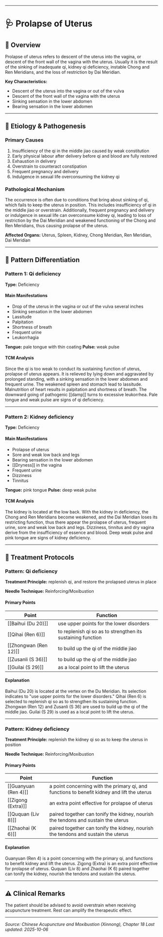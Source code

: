 ------

# 🩺 Prolapse of Uterus

## 📖 Overview

Prolapse of uterus refers to descent of the uterus into the vagina, or descent of the front wall of the vagina with the uterus. Usually it is the result of the sinking of inadequate qi, kidney qi deficiency, instable Chong and Ren Meridians, and the loss of restriction by Dai Meridian.

**Key Characteristics:**
- Descent of the uterus into the vagina or out of the vulva
- Descent of the front wall of the vagina with the uterus
- Sinking sensation in the lower abdomen
- Bearing sensation in the lower abdomen

---

## 🧬 Etiology & Pathogenesis

### Primary Causes
1. Insufficiency of the qi in the middle jiao caused by weak constitution
2. Early physical labour after delivery before qi and blood are fully restored
3. Exhaustion in delivery
4. Overstrain to counteract constipation
5. Frequent pregnancy and delivery
6. Indulgence in sexual life overconsuming the kidney qi

### Pathological Mechanism
The occurrence is often due to conditions that bring about sinking of qi, which fails to keep the uterus in position. This includes insufficiency of qi in the middle jiao or overstrain. Additionally, frequent pregnancy and delivery or indulgence in sexual life can overconsume kidney qi, leading to loss of restriction by the Dai Meridian and weakened functioning of the Chong and Ren Meridians, thus causing prolapse of the uterus.

**Affected Organs:** Uterus, Spleen, Kidney, Chong Meridian, Ren Meridian, Dai Meridian

---

## 🔬 Pattern Differentiation

### Pattern 1: Qi deficiency

**Type:** Deficiency

#### Main Manifestations
- Drop of the uterus in the vagina or out of the vulva several inches
- Sinking sensation in the lower abdomen
- Lassitude
- Palpitation
- Shortness of breath
- Frequent urine
- Leukorrhagia

**Tongue:** pale tongue with thin coating
**Pulse:** weak pulse

#### TCM Analysis
Since the qi is too weak to conduct its sustaining function of uterus, prolapse of uterus appears. It is relieved by lying down and aggravated by prolonged standing, with a sinking sensation in the lower abdomen and frequent urine. The weakened spleen and stomach lead to lassitude. Malnutrition of heart results in palpitation and shortness of breath. The downward going of pathogenic [[damp]] turns to excessive leukorrhea. Pale tongue and weak pulse are signs of qi deficiency.

---

### Pattern 2: Kidney deficiency

**Type:** Deficiency

#### Main Manifestations
- Prolapse of uterus
- Sore and weak low back and legs
- Bearing sensation in the lower abdomen
- [[Dryness]] in the vagina
- Frequent urine
- Dizziness
- Tinnitus

**Tongue:** pink tongue
**Pulse:** deep weak pulse

#### TCM Analysis
The kidney is located at the low back. With the kidney in deficiency, the Chong and Ren Meridians become weakened, and the Dai Meridian loses its restricting function, thus there appear the prolapse of uterus, frequent urine, sore and weak low back and legs. Dizziness, tinnitus and dry vagina derive from the insufficiency of essence and blood. Deep weak pulse and pink tongue are signs of kidney deficiency.

---

## 💉 Treatment Protocols

### Pattern: Qi deficiency

**Treatment Principle:** replenish qi, and restore the prolapsed uterus in place

**Needle Technique:** Reinforcing/Moxibustion

#### Primary Points

| Point | Function |
|-------|----------|
| [[Baihui (Du 20)]] | use upper points for the lower disorders |
| [[Qihai (Ren 6)]] | to replenish qi so as to strengthen its sustaining function |
| [[Zhongwan (Ren 12)]] | to build up the qi of the middle jiao |
| [[Zusanli (S 36)]] | to build up the qi of the middle jiao |
| [[Guilai (S 29)]] | as a local point to lift the uterus |

#### Explanation
Baihui (Du 20) is located at the vertex on the Du Meridian. Its selection indicates to "use upper points for the lower disorders." Qihai (Ren 6) is selected to replenish qi so as to strengthen its sustaining function. Zhongwan (Ren 12) and Zusanli (S 36) are used to build up the qi of the middle jiao. Guilai (S 29) is used as a local point to lift the uterus.

---

### Pattern: Kidney deficiency

**Treatment Principle:** replenish the kidney qi so as to keep the uterus in position

**Needle Technique:** Reinforcing/Moxibustion

#### Primary Points

| Point | Function |
|-------|----------|
| [[Guanyuan (Ren 4)]] | a point concerning with the primary qi, and functions to benefit kidney and lift the uterus |
| [[Zigong (Extra)]] | an extra point effective for prolapse of uterus |
| [[Ququan (Liv 8)]] | paired together can tonify the kidney, nourish the tendons and sustain the uterus |
| [[Zhaohai (K 6)]] | paired together can tonify the kidney, nourish the tendons and sustain the uterus |

#### Explanation
Guanyuan (Ren 4) is a point concerning with the primary qi, and functions to benefit kidney and lift the uterus. Zigong (Extra) is an extra point effective for prolapse of uterus. Ququan (Liv 8) and Zhaohai (K 6) paired together can tonify the kidney, nourish the tendons and sustain the uterus.

---

## ⚠️ Clinical Remarks

The patient should be advised to avoid overstrain when receiving acupuncture treatment. Rest can amplify the therapeutic effect.

---


*Source: Chinese Acupuncture and Moxibustion (Xinnong), Chapter 18*
*Last updated: 2025-10-06*
